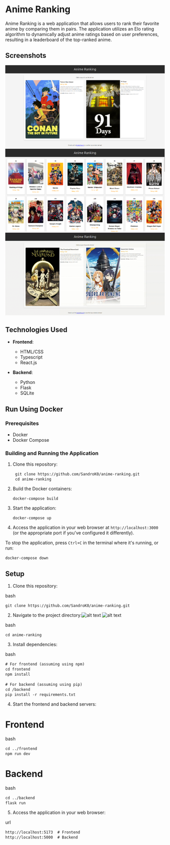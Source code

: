 # Anime Ranking

Anime Ranking is a web application that allows users to rank their favorite anime by comparing them in pairs. The application utilizes an Elo rating algorithm to dynamically adjust anime ratings based on user preferences, resulting in a leaderboard of the top-ranked anime.

## Screenshots

![home](/Home.png "Home Page")
![leaderboard](/leaderboard.png "Leaderboard Page")
![Alt text](/animation.gif)


## Technologies Used

- **Frontend**:

  - HTML/CSS
  - Typescript
  - React.js

- **Backend**:
  - Python
  - Flask
  - SQLite


## Run Using Docker

### Prerequisites

- Docker
- Docker Compose

### Building and Running the Application

1. Clone this repository:

   ```
    git clone https://github.com/SandroK0/anime-ranking.git
    cd anime-ranking
   ```

2. Build the Docker containers:

   ```
   docker-compose build
   ```

3. Start the application:

   ```
   docker-compose up
   ```

4. Access the application in your web browser at `http://localhost:3000` (or the appropriate port if you've configured it differently).

To stop the application, press `Ctrl+C` in the terminal where it's running, or run:

```
docker-compose down
```


## Setup

1. Clone this repository:

bash
    
    git clone https://github.com/SandroK0/anime-ranking.git

2. Navigate to the project directory:![alt text](<Screenshot from 2024-12-10 20-48-24.png>) ![alt text](<Screenshot from 2024-12-10 20-48-32.png>)

bash

    cd anime-ranking

3. Install dependencies:

bash

    # For frontend (assuming using npm)
    cd frontend
    npm install

    # For backend (assuming using pip)
    cd /backend
    pip install -r requirements.txt


4. Start the frontend and backend servers:


# Frontend
bash
    
    cd ../frontend
    npm run dev

# Backend
bash

    cd ../backend
    flask run

5. Access the application in your web browser:

url

    http://localhost:5173  # Frontend
    http://localhost:5000  # Backend

